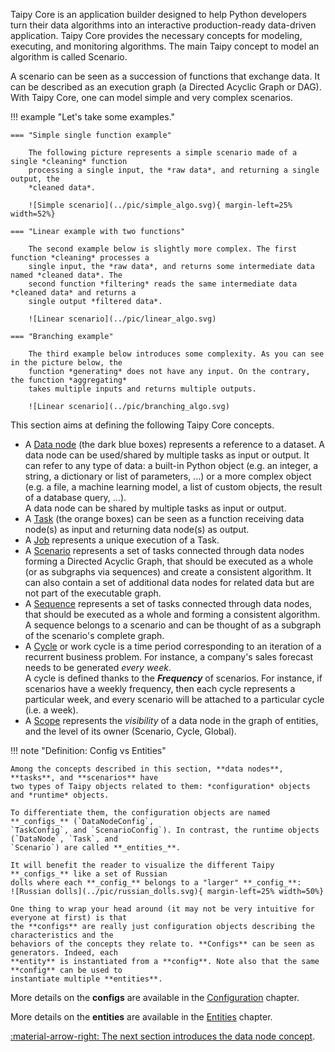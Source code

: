 Taipy Core is an application builder designed to help Python developers turn their data algorithms
into an interactive production-ready data-driven application. Taipy Core provides the necessary
concepts for modeling, executing, and monitoring algorithms. The main Taipy concept to model an
algorithm is called Scenario.

A scenario can be seen as a succession of functions that exchange data. It can be described as an
execution graph (a Directed Acyclic Graph or DAG). With Taipy Core, one can model simple and very
complex scenarios.

!!! example "Let's take some examples."

    === "Simple single function example"

        The following picture represents a simple scenario made of a single *cleaning* function
        processing a single input, the *raw data*, and returning a single output, the
        *cleaned data*.

        ![Simple scenario](../pic/simple_algo.svg){ margin-left=25% width=52%}

    === "Linear example with two functions"

        The second example below is slightly more complex. The first function *cleaning* processes a
        single input, the *raw data*, and returns some intermediate data named *cleaned data*. The
        second function *filtering* reads the same intermediate data *cleaned data* and returns a
        single output *filtered data*.

        ![Linear scenario](../pic/linear_algo.svg)

    === "Branching example"

        The third example below introduces some complexity. As you can see in the picture below, the
        function *generating* does not have any input. On the contrary, the function *aggregating*
        takes multiple inputs and returns multiple outputs.

        ![Linear scenario](../pic/branching_algo.svg)

This section aims at defining the following Taipy Core concepts.

- A [Data node](data-node.md) (the dark blue boxes) represents a reference to a dataset. A data node
  can be used/shared by multiple tasks as input or output. It can refer to any type of data: a
  built-in Python object (e.g. an integer, a string, a dictionary or list of parameters, ...) or a
  more complex object (e.g. a file, a machine learning model, a list of custom objects, the result
  of a database query, ...).<br/>
  A data node can be shared by multiple tasks as input or output.
- A [Task](task.md) (the orange boxes) can be seen as a function receiving data node(s) as input and
  returning data node(s) as output.
- A [Job](job.md) represents a unique execution of a Task.
- A [Scenario](../scenario.md) represents a set of tasks connected through data nodes forming a
  Directed Acyclic Graph, that should be executed as a whole (or as subgraphs via sequences) and
  create a consistent algorithm. It can also contain a set of additional data nodes for related data
  but are not part of the executable graph.
- A [Sequence](sequence.md) represents a set of tasks connected through data nodes, that should be
  executed as a whole and forming a consistent algorithm. A sequence belongs to a scenario and can
  be thought of as a subgraph of the scenario's complete graph.
- A [Cycle](cycle.md) or work cycle is a time period corresponding to an iteration of a recurrent
  business problem. For instance, a company's sales forecast needs to be generated
  *every week*.<br/>
  A cycle is defined thanks to the **_Frequency_** of scenarios. For instance, if scenarios have a
  weekly frequency, then each cycle represents a particular week, and every scenario will be
  attached to a particular cycle (i.e. a week).
- A [Scope](../../data-integration/scope.md) represents the *visibility* of a data node in the graph of entities, and the
  level of its owner (Scenario, Cycle, Global).

!!! note "Definition: Config vs Entities"

    Among the concepts described in this section, **data nodes**, **tasks**, and **scenarios** have
    two types of Taipy objects related to them: *configuration* objects and *runtime* objects.

    To differentiate them, the configuration objects are named **_configs_** (`DataNodeConfig`,
    `TaskConfig`, and `ScenarioConfig`). In contrast, the runtime objects (`DataNode`, `Task`, and
    `Scenario`) are called **_entities_**.

    It will benefit the reader to visualize the different Taipy **_configs_** like a set of Russian
    dolls where each **_config_** belongs to a "larger" **_config_**:
    ![Russian dolls](../pic/russian_dolls.svg){ margin-left=25% width=50%}

    One thing to wrap your head around (it may not be very intuitive for everyone at first) is that
    the **configs** are really just configuration objects describing the characteristics and the
    behaviors of the concepts they relate to. **Configs** can be seen as generators. Indeed, each
    **entity** is instantiated from a **config**. Note also that the same **config** can be used to
    instantiate multiple **entities**.

More details on the **configs** are available in the [Configuration](../config/index.md) chapter.

More details on the **entities** are available in the [Entities](../entities/index.md) chapter.

[:material-arrow-right: The next section introduces the data node concept](data-node.md).
